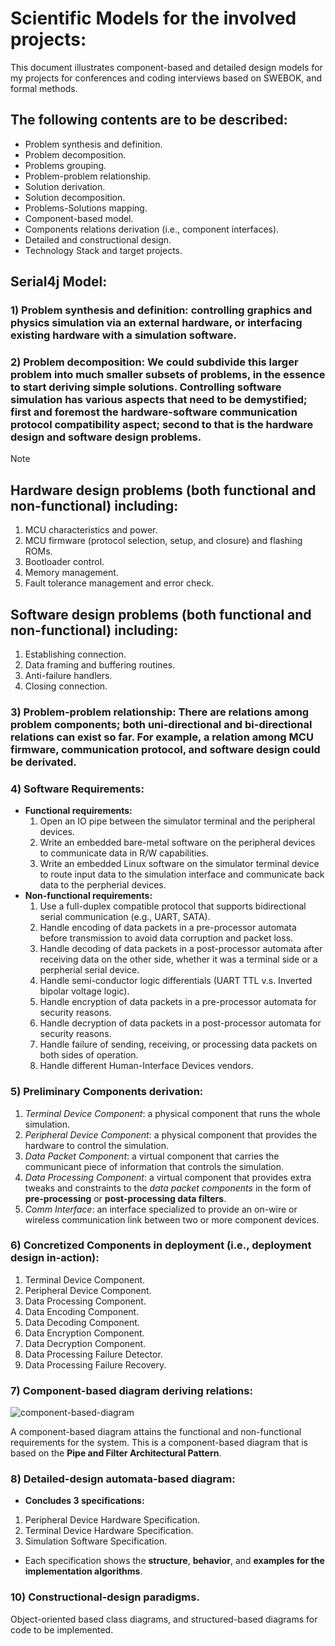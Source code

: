 # Scientific Models for the involved projects:
This document illustrates component-based and detailed design models for my projects for conferences and coding interviews based on SWEBOK, and formal methods. 

## The following contents are to be described:
* Problem synthesis and definition.
* Problem decomposition.
* Problems grouping.
* Problem-problem relationship.
* Solution derivation.
* Solution decomposition.
* Problems-Solutions mapping.
* Component-based model.
* Components relations derivation (i.e., component interfaces).
* Detailed and constructional design.
* Technology Stack and target projects.

## Serial4j Model:
### 1) Problem synthesis and definition: controlling graphics and physics simulation via an external hardware, or interfacing existing hardware with a simulation software.
### 2) Problem decomposition: We could subdivide this larger problem into much smaller subsets of problems, in the essence to start deriving simple solutions. Controlling software simulation has various aspects that need to be demystified; **first and foremost** the hardware-software communication protocol compatibility aspect; **second to that** is the hardware design and software design problems. 

> [!NOTE]
> ## Hardware design problems (both functional and non-functional) including:
> 1) MCU characteristics and power.
> 2) MCU firmware (protocol selection, setup, and closure) and flashing ROMs.
> 3) Bootloader control.
> 4) Memory management.
> 5) Fault tolerance management and error check.
>
> ## Software design problems (both functional and non-functional) including:
> 1) Establishing connection.
> 2) Data framing and buffering routines.
> 3) Anti-failure handlers.
> 4) Closing connection.
>

### 3) Problem-problem relationship: There are relations among problem components; both uni-directional and bi-directional relations can exist so far. For example, a relation among MCU firmware, communication protocol, and software design could be derivated.

### 4) Software Requirements:
  * **Functional requirements:**
    1) Open an IO pipe between the simulator terminal and the peripheral devices.
    2) Write an embedded bare-metal software on the peripheral devices to communicate data in R/W capabilities.
    3) Write an embedded Linux software on the simulator terminal device to route input data to the simulation interface and communicate back data to the perpherial devices.
  * **Non-functional requirements:**
    1) Use a full-duplex compatible protocol that supports bidirectional serial communication (e.g., UART, SATA).
    2) Handle encoding of data packets in a pre-processor automata before transmission to avoid data corruption and packet loss.
    3) Handle decoding of data packets in a post-processor automata after receiving data on the other side, whether it was a terminal side or a perpherial serial device.
    4) Handle semi-conductor logic differentials (UART TTL v.s. Inverted bipolar voltage logic).
    5) Handle encryption of data packets in a pre-processor automata for security reasons.
    6) Handle decryption of data packets in a post-processor automata for security reasons.
    7) Handle failure of sending, receiving, or processing data packets on both sides of operation.
    8) Handle different Human-Interface Devices vendors.

### 5) Preliminary Components derivation:
   1) _Terminal Device Component_: a physical component that runs the whole simulation.
   2) _Peripheral Device Component_: a physical component that provides the hardware to control the simulation.
   3) _Data Packet Component_: a virtual component that carries the communicant piece of information that controls the simulation.
   4) _Data Processing Component_: a virtual component that provides extra tweaks and constraints to the _data packet components_ in the form of **pre-processing** or **post-processing data filters**.
   5) _Comm Interface_: an interface specialized to provide an on-wire or wireless communication link between two or more component devices.

### 6) Concretized Components in deployment (i.e., deployment design in-action):
   1) Terminal Device Component.
   2) Peripheral Device Component.
   3) Data Processing Component.
   4) Data Encoding Component.
   5) Data Decoding Component.
   6) Data Encryption Component.
   7) Data Decryption Component.
   8) Data Processing Failure Detector.
   9) Data Processing Failure Recovery.

### 7) Component-based diagram deriving relations:

![component-based-diagram](https://github.com/user-attachments/assets/bea0e265-cfa7-436a-8997-69da5a0e8c04)

A component-based diagram attains the functional and non-functional requirements for the system. This is a component-based diagram that is based on the **Pipe and Filter Architectural Pattern**.

### 8) Detailed-design automata-based diagram:
* **Concludes 3 specifications:**
 1) Peripheral Device Hardware Specification.
 2) Terminal Device Hardware Specification.
 3) Simulation Software Specification.

* Each specification shows the **structure**, **behavior**, and **examples for the implementation algorithms**.

### 10) Constructional-design paradigms. 

Object-oriented based class diagrams, and structured-based diagrams for code to be implemented.
